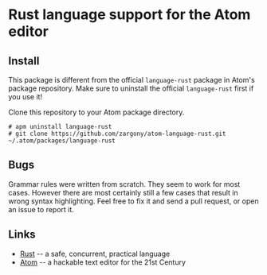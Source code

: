 # Rust language support for the Atom editor

## Install

This package is different from the official `language-rust` package in Atom's package repository. Make sure to uninstall the official `language-rust` first if you use it!

Clone this repository to your Atom package directory.

    # apm uninstall language-rust
    # git clone https://github.com/zargony/atom-language-rust.git ~/.atom/packages/language-rust

## Bugs

Grammar rules were written from scratch. They seem to work for most cases. However there are most certainly still a few cases that result in wrong syntax highlighting. Feel free to fix it and send a pull request, or open an issue to report it.

## Links

* [Rust](http://www.rust-lang.org/) -- a safe, concurrent, practical language
* [Atom](http://atom.io/) -- a hackable text editor for the 21st Century
